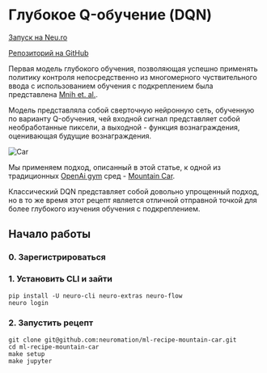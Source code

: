 # Глубокое Q-обучение \(DQN\)

[Запуск на Neu.ro](https://apps.neu.ro/ml-recipes/mountain-car)

[Репозиторий на GitHub](https://github.com/neuromation/ml-recipe-mountain-car)

Первая модель глубокого обучения, позволяющая успешно применять политику контроля непосредственно из многомерного чуствительного ввода с использованием обучения с подкреплением была представлена [Mnih et. al.](https://www.cs.toronto.edu/~vmnih/docs/dqn.pdf).

Модель представляла собой сверточную нейронную сеть, обученную по варианту Q-обучения, чей входной сигнал представляет собой необработанные пиксели, а выходной - функция вознаграждения, оценивающая будущие вознаграждения.

![Car](https://user-images.githubusercontent.com/1387585/70574334-c090ab80-1b58-11ea-988d-f40afb6642a2.jpg)

Мы применяем подход, описанный в этой статье, к одной из традиционных [OpenAi gym](https://gym.openai.com/) сред - [Mountain Car](https://gym.openai.com/envs/MountainCar-v0/).

Классический DQN представляет собой довольно упрощенный подход, но в то же время этот рецепт является отличной отправной точкой для более глубокого изучения обучения с подкреплением.

## Начало работы

### 0. Зарегистрироваться

### 1. Установить CLI и зайти

```text
pip install -U neuro-cli neuro-extras neuro-flow
neuro login
```

### 2. Запустить рецепт

```text
git clone git@github.com:neuromation/ml-recipe-mountain-car.git
cd ml-recipe-mountain-car
make setup
make jupyter
```

